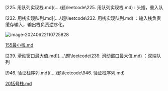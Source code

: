 



[225. 用队列实现栈.md](..\..\题\leetcode\225. 用队列实现栈.md) : 头插，重入队

[232. 用栈实现队列.md](..\..\题\leetcode\232. 用栈实现队列.md) ：输入栈负责缓存输入，输出栈负责逆序化。 

![image-20240622110725828](https://cdn.jsdelivr.net/gh/sword4869/pic1@main/images/202406221107876.png)



[155最小栈.md](..\..\题\leetcode\155最小栈.md) 

[239. 滑动窗口最大值.md](..\..\题\leetcode\239. 滑动窗口最大值.md) ：双端队列 

[946. 验证栈序列.md](..\..\题\leetcode\946. 验证栈序列.md)  

[20括号栈.md](..\..\题\leetcode\20括号栈.md) 